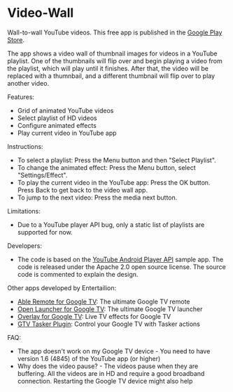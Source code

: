 Video-Wall
==========
<p>Wall-to-wall YouTube videos. This free app is published in the <a href="https://play.google.com/store/apps/details?id=com.entertailion.android.videowall">Google Play Store</a>.</p>

<p>The app shows a video wall of thumbnail images for videos in a YouTube playlist. One of the thumbnails will flip over and begin playing a video from the playlist, which will play until it finishes. After that, the video will be replaced with a thumnbail, and a different thumbnail will flip over to play another video.</p>

<p>Features:
<ul>
<li>Grid of animated YouTube videos</li>
<li>Select playlist of HD videos</li>
<li>Configure animated effects</li>
<li>Play current video in YouTube app</li>
</ul>
</p>

<p>Instructions:
<ul>
<li>To select a playlist: Press the Menu button and then "Select Playlist".</li>
<li>To change the animated effect: Press the Menu button, select "Settings/Effect".</li>
<li>To play the current video in the YouTube app: Press the OK button. Press Back to get back to the video wall app.</li>
<li>To jump to the next video: Press the media next button.</li>
</ul>
</p>

<p>Limitations:
<ul>
<li>Due to a YouTube player API bug, only a static list of playlists are supported for now.</li>
</ul>
</p>


<p>Developers:
<ul>
<li>The code is based on the <a href="https://developers.google.com/youtube/android/player/">YouTube Android Player API</a> sample app. The code is released under the Apache 2.0 open source license. The source code is commented to explain the design.</li>
</ul>
</p>

<p>Other apps developed by Entertailion:
<ul>
<li><a href="https://play.google.com/store/apps/details?id=com.entertailion.android.tvremote">Able Remote for Google TV</a>: The ultimate Google TV remote</li>
<li><a href="https://play.google.com/store/apps/details?id=com.entertailion.android.launcher">Open Launcher for Google TV</a>: The ultimate Google TV launcher</li>
<li><a href="https://play.google.com/store/apps/details?id=com.entertailion.android.overlay">Overlay for Google TV</a>: Live TV effects for Google TV</li>
<li><a href="https://play.google.com/store/apps/details?id=com.entertailion.android.tasker">GTV Tasker Plugin</a>: Control your Google TV with Tasker actions</li>
</ul>
</p>

<p>FAQ:
<ul>
<li>The app doesn't work on my Google TV device -  You need to have version 1.6 (4845) of the YouTube app (or higher)</li>
<li>Why does the video pause? - The videos pause when they are buffering. All the videos are in HD and require a good broadband connection. Restarting the Google TV device might also help</li>
</ul>
</p>

